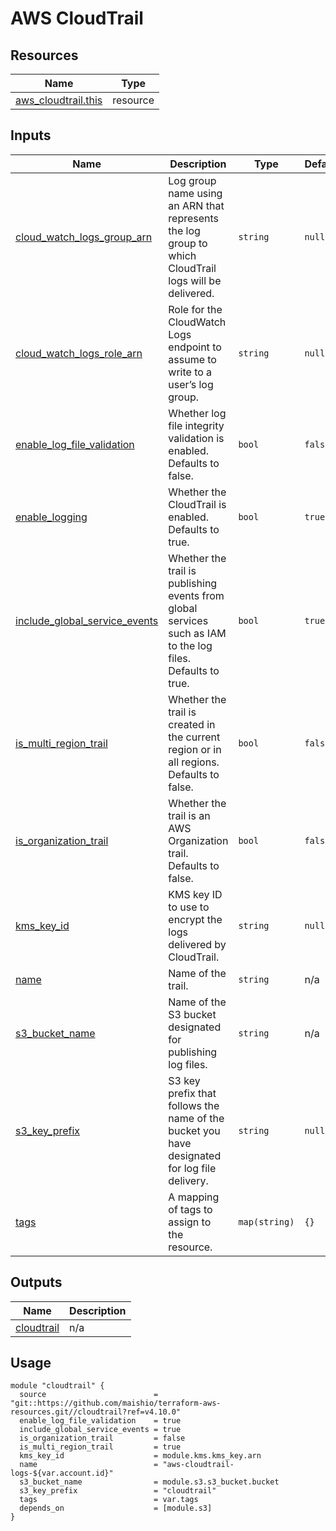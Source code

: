 # AWS CloudTrail

## Resources

| Name | Type |
|------|------|
| [aws_cloudtrail.this](https://registry.terraform.io/providers/hashicorp/aws/latest/docs/resources/cloudtrail) | resource |

## Inputs

| Name | Description | Type | Default | Required |
|------|-------------|------|---------|:--------:|
| <a name="input_cloud_watch_logs_group_arn"></a> [cloud\_watch\_logs\_group\_arn](#input\_cloud\_watch\_logs\_group\_arn) | Log group name using an ARN that represents the log group to which CloudTrail logs will be delivered. | `string` | `null` | no |
| <a name="input_cloud_watch_logs_role_arn"></a> [cloud\_watch\_logs\_role\_arn](#input\_cloud\_watch\_logs\_role\_arn) | Role for the CloudWatch Logs endpoint to assume to write to a user’s log group. | `string` | `null` | no |
| <a name="input_enable_log_file_validation"></a> [enable\_log\_file\_validation](#input\_enable\_log\_file\_validation) | Whether log file integrity validation is enabled. Defaults to false. | `bool` | `false` | no |
| <a name="input_enable_logging"></a> [enable\_logging](#input\_enable\_logging) | Whether the CloudTrail is enabled. Defaults to true. | `bool` | `true` | no |
| <a name="input_include_global_service_events"></a> [include\_global\_service\_events](#input\_include\_global\_service\_events) | Whether the trail is publishing events from global services such as IAM to the log files. Defaults to true. | `bool` | `true` | no |
| <a name="input_is_multi_region_trail"></a> [is\_multi\_region\_trail](#input\_is\_multi\_region\_trail) | Whether the trail is created in the current region or in all regions. Defaults to false. | `bool` | `false` | no |
| <a name="input_is_organization_trail"></a> [is\_organization\_trail](#input\_is\_organization\_trail) | Whether the trail is an AWS Organization trail. Defaults to false. | `bool` | `false` | no |
| <a name="input_kms_key_id"></a> [kms\_key\_id](#input\_kms\_key\_id) | KMS key ID to use to encrypt the logs delivered by CloudTrail. | `string` | `null` | no |
| <a name="input_name"></a> [name](#input\_name) | Name of the trail. | `string` | n/a | yes |
| <a name="input_s3_bucket_name"></a> [s3\_bucket\_name](#input\_s3\_bucket\_name) | Name of the S3 bucket designated for publishing log files. | `string` | n/a | yes |
| <a name="input_s3_key_prefix"></a> [s3\_key\_prefix](#input\_s3\_key\_prefix) | S3 key prefix that follows the name of the bucket you have designated for log file delivery. | `string` | `null` | no |
| <a name="input_tags"></a> [tags](#input\_tags) | A mapping of tags to assign to the resource. | `map(string)` | `{}` | no |

## Outputs

| Name | Description |
|------|-------------|
| <a name="output_cloudtrail"></a> [cloudtrail](#output\_cloudtrail) | n/a |

## Usage

```hcl
module "cloudtrail" {
  source                        = "git::https://github.com/maishio/terraform-aws-resources.git//cloudtrail?ref=v4.10.0"
  enable_log_file_validation    = true
  include_global_service_events = true
  is_organization_trail         = false
  is_multi_region_trail         = true
  kms_key_id                    = module.kms.kms_key.arn
  name                          = "aws-cloudtrail-logs-${var.account.id}"
  s3_bucket_name                = module.s3.s3_bucket.bucket
  s3_key_prefix                 = "cloudtrail"
  tags                          = var.tags
  depends_on                    = [module.s3]
}
```
